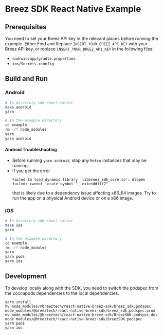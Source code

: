 # Breez SDK React Native Example

## Prerequisites
You need to set your Breez API key in the relevant places before running the example.
Either Find and Replace `INSERT_YOUR_BREEZ_API_KEY` with your Breez API key, 
or replace `INSERT_YOUR_BREEZ_API_KEY` in the following files:
* `android/app/gradle.properties`
* `ios/Secrets.xconfig`

## Build and Run

### Android

```bash
# In directory sdk-react-native
make android
yarn

# In the example directory
cd example
rm -rf node_modules
yarn
yarn android
```

#### Android Troubleshooting

* Before running `yarn android`, stop any `Metro` instances that may be running.
* If you get the error
  ```
  Failed to load dynamic library 'libbreez_sdk_core.so': dlopen failed: cannot locate symbol "__extenddftf2"
  ```
  that is likely due to a dependency issue affecting x86_64 images. Try to run the app on a physical Android device or on a x86 image.

### iOS

```bash
# In directory sdk-react-native
make ios
yarn

# In the example directory
cd example
rm -rf node_modules
yarn
yarn pods
yarn ios
```

## Development

To develop locally along with the SDK, you need to switch the podspec from the cocoapods dependencies to the local dependencies.
```
yarn install
mv node_modules/@breeztech/react-native-breez-sdk/breez_sdk.podspec node_modules/@breeztech/react-native-breez-sdk/breez_sdk.podspec.prod
mv node_modules/@breeztech/react-native-breez-sdk/BreezSDK.podspec.dev node_modules/@breeztech/react-native-breez-sdk/BreezSDK.podspec
yarn pods
yarn ios
```
